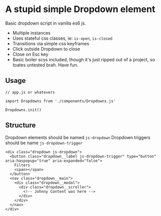 # A stupid simple Dropdown element

Basic dropdown script in vanilla es6 js.

- Multiple instances
- Uses stateful css classes, ie: `is-open`, `is-closed`
- Transitions via simple css keyframes
- Click outside Dropdown to close
- Close on Esc key
- Basic boiler scss included, though it's just ripped out of a project, so toates untested brah. Have fun.


## Usage

```
// app.js or whatevers

import Dropdowns from './components/Dropdowns.js'

Dropdowns.init()

```


## Structure

Dropdown elements should be named `js-dropdown`
Dropdown triggers should be name `js-dropdown-trigger`

```
<div class="dropdown js-dropdown">
  <button class="dropdown__label js-dropdown-trigger" type="button" aria-haspopup="true" aria-expanded="false">
    Filters
    <span></span>
  </button>
  <nav class="dropdown__main">
    <div class="dropdown__modal">
      <div class="dropdown__scroller">
        <!-- Johnny Content was here -->
      </div>
    </div>
  </nav>
</div>
```
